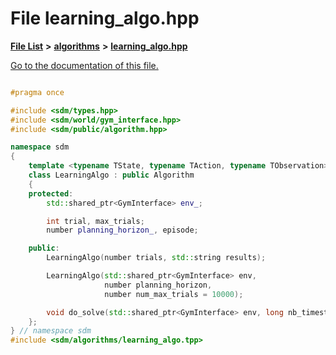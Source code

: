 
# File learning\_algo.hpp

[**File List**](files.md) **>** [**algorithms**](dir_baab9deb2ceef290d17fdadea9d6b69b.md) **>** [**learning\_algo.hpp**](learning__algo_8hpp.md)

[Go to the documentation of this file.](learning__algo_8hpp.md) 


````cpp

#pragma once

#include <sdm/types.hpp>
#include <sdm/world/gym_interface.hpp>
#include <sdm/public/algorithm.hpp>

namespace sdm
{
    template <typename TState, typename TAction, typename TObservation>
    class LearningAlgo : public Algorithm
    {
    protected:
        std::shared_ptr<GymInterface> env_;

        int trial, max_trials;
        number planning_horizon_, episode;

    public:
        LearningAlgo(number trials, std::string results);

        LearningAlgo(std::shared_ptr<GymInterface> env,
                     number planning_horizon,
                     number num_max_trials = 10000);

        void do_solve(std::shared_ptr<GymInterface> env, long nb_timesteps, number planning_horizon = 100, number test_freq = 1000, number save_freq = 1000, std::string save_folder = "models", number verbose = 1, long timestep_init = 0, std::string log_file = "")
    };
} // namespace sdm
#include <sdm/algorithms/learning_algo.tpp>
````

